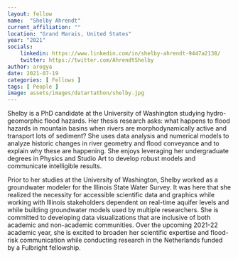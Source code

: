 ```yaml
---
layout: fellow
name:  "Shelby Ahrendt"
current_affiliation: ""
location: "Grand Marais, United States"
year: "2021"
socials:
    linkedin: https://www.linkedin.com/in/shelby-ahrendt-9447a2138/
    twitter: https://twitter.com/AhrendtShelby
author: arogya
date: 2021-07-19
categories: [ Fellows ]
tags: [ People ]
image: assets/images/datartathon/shelby.jpg
---
```


Shelby is a PhD candidate at the University of Washington studying hydro-geomorphic flood hazards. Her thesis research asks: what happens to flood hazards in mountain basins when rivers are morphodynamically active and transport lots of sediment? She uses data analysis and numerical models to analyze historic changes in river geometry and flood conveyance and to explain why these are happening. She enjoys leveraging her undergraduate degrees in Physics and Studio Art to develop robust models and communicate intelligible results.

Prior to her studies at the University of Washington, Shelby worked as a groundwater modeler for the Illinois State Water Survey. It was here that she realized the necessity for accessible scientific data and graphics while working with Illinois stakeholders dependent on real-time aquifer levels and while building groundwater models used by multiple researchers. She is committed to developing data visualizations that are inclusive of both academic and non-academic communities. Over the upcoming 2021-22 academic year, she is excited to broaden her scientific expertise and flood-risk communication while conducting research in the Netherlands funded by a Fulbright fellowship.